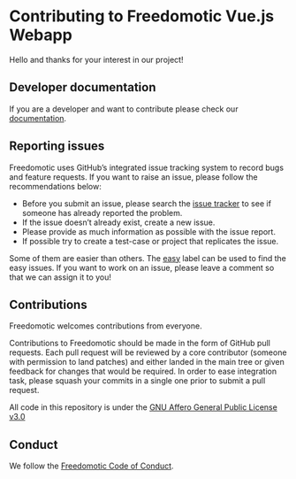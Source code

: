 # Contributing to Freedomotic Vue.js Webapp

Hello and thanks for your interest in our project!

## Developer documentation

If you are a developer and want to contribute please check our [documentation](http://freedomotic-developer-manual.readthedocs.io).

## Reporting issues

Freedomotic uses GitHub’s integrated issue tracking system to record bugs and feature requests. If you want to raise an issue, please follow the recommendations below:

- Before you submit an issue, please search the [issue tracker](https://github.com/freedomotic/fd-vue-webapp/issues) to see if someone has already reported the problem.
- If the issue doesn’t already exist, create a new issue.
- Please provide as much information as possible with the issue report.
- If possible try to create a test-case or project that replicates the issue. 

Some of them are easier than others. The [easy](https://github.com/freedomotic/fd-vue-webapp/labels/easy)
label can be used to find the easy issues. If you want to work on an issue, please leave a comment so that we can assign it to you!


## Contributions

Freedomotic welcomes contributions from everyone.

Contributions to Freedomotic should be made in the form of GitHub pull requests. Each pull request will
be reviewed by a core contributor (someone with permission to land patches) and either landed in the
main tree or given feedback for changes that would be required.
In order to ease integration task, please squash your commits in a single one prior to submit a pull request.

All code in this repository is under the [GNU Affero General Public License v3.0](http://www.gnu.org/licenses/agpl.html)

## Conduct

We follow the [Freedomotic Code of Conduct](https://github.com/freedomotic/freedomotic/blob/master/CODE_OF_CONDUCT.md).